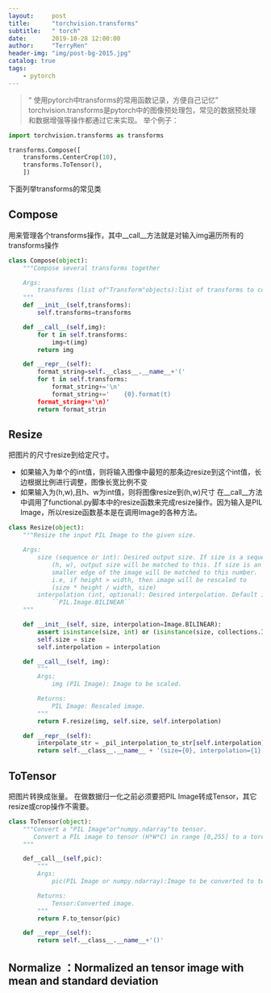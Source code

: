 ```yaml
---
layout:     post
title:      "torchvision.transforms"
subtitle:   " torch"
date:       2019-10-28 12:00:00
author:     "TerryRen"
header-img: "img/post-bg-2015.jpg"
catalog: true
tags:
    - pytorch
---
```


> “ 使用pytorch中transforms的常用函数记录，方便自己记忆”
torchvision.transforms是pytorch中的图像预处理包，常见的数据预处理和数据增强等操作都通过它来实现。
举个例子：
```python
import torchvision.transforms as transforms

transforms.Compose([
    transforms.CenterCrop(10),
    transforms.ToTensor(),
    ])
```

下面列举transforms的常见类
## Compose
用来管理各个transforms操作，其中__call__方法就是对输入img遍历所有的transforms操作
```python
class Compose(object):
    """Compose several transforms together

    Args:
        transforms (list of"Transform"objects):list of transforms to compose.
    """
    def __init__(self,transforms):
        self.transforms=transforms

    def __call__(self,img):
        for t in self.transforms:
            img=t(img)
        return img

    def __repr__(self):
        format_string=self.__class__.__name__+'('
        for t in self.transforms:
            format_string+='\n'
            format_string+='    {0}.format(t)
        format_string+='\n)'
        return format_strin
```
## Resize
把图片的尺寸resize到给定尺寸。
* 如果输入为单个的int值，则将输入图像中最短的那条边resize到这个int值，长边根据比例进行调整，图像长宽比例不变
* 如果输入为(h,w),且h、w为int值，则将图像resize到(h,w)尺寸
在__call__方法中调用了functional.py脚本中的resize函数来完成resize操作。因为输入是PIL Image，所以resize函数基本是在调用Image的各种方法。
```python
class Resize(object):
    """Resize the input PIL Image to the given size.

    Args:
        size (sequence or int): Desired output size. If size is a sequence like
            (h, w), output size will be matched to this. If size is an int,
            smaller edge of the image will be matched to this number.
            i.e, if height > width, then image will be rescaled to
            (size * height / width, size)
        interpolation (int, optional): Desired interpolation. Default is
            ``PIL.Image.BILINEAR``
    """

    def __init__(self, size, interpolation=Image.BILINEAR):
        assert isinstance(size, int) or (isinstance(size, collections.Iterable) and len(size) == 2)
        self.size = size
        self.interpolation = interpolation

    def __call__(self, img):
        """
        Args:
            img (PIL Image): Image to be scaled.

        Returns:
            PIL Image: Rescaled image.
        """
        return F.resize(img, self.size, self.interpolation)

    def __repr__(self):
        interpolate_str = _pil_interpolation_to_str[self.interpolation]
        return self.__class__.__name__ + '(size={0}, interpolation={1})'.format(self.size, interpolate_str)
```

## ToTensor
把图片转换成张量。
在做数据归一化之前必须要把PIL Image转成Tensor，其它resize或crop操作不需要。
```python
class ToTensor(object):
    """Convert a "PIL Image"or"numpy.ndarray"to tensor.
       Convert a PIL image to tensor (H*W*C) in range [0,255] to a torch.Tensor(C*H*W) in the range [0.0,1.0]
    """

    def__call__(self,pic):
        """
        Args:
            pic(PIL Image or numpy.ndarray):Image to be converted to tensor.

        Returns:
            Tensor:Converted image.
        """
        return F.to_tensor(pic)

    def __repr__(self):
        return self.__class__.__name__+'()'
```
## Normalize ：Normalized an tensor image with mean and standard deviation


